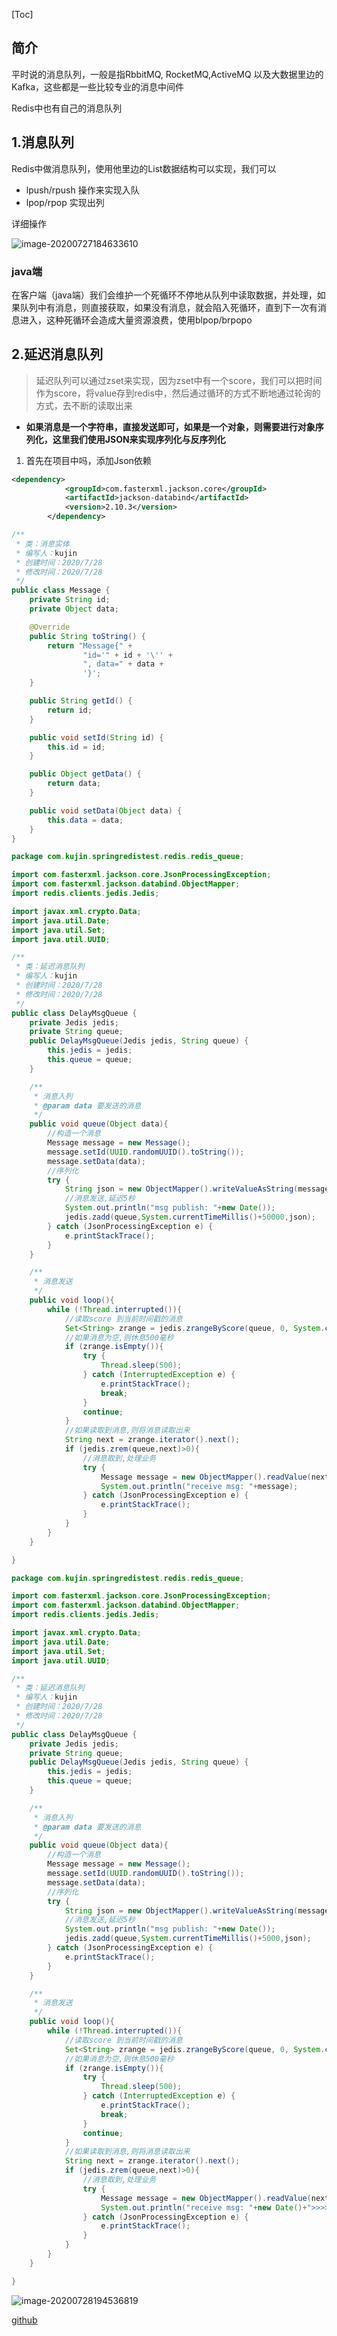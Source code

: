 [Toc]

## 简介

平时说的消息队列，一般是指RbbitMQ, RocketMQ,ActiveMQ 以及大数据里边的Kafka，这些都是一些比较专业的消息中间件

Redis中也有自己的消息队列

## 1.消息队列

Redis中做消息队列，使用他里边的List数据结构可以实现，我们可以 

- lpush/rpush 操作来实现入队
- lpop/rpop 实现出列

详细操作

![image-20200727184633610](images/3-3%20%E6%B6%88%E6%81%AF%E9%98%9F%E5%88%97/image-20200727184633610.png)

### java端

在客户端（java端）我们会维护一个死循环不停地从队列中读取数据，并处理，如果队列中有消息，则直接获取，如果没有消息，就会陷入死循环，直到下一次有消息进入，这种死循环会造成大量资源浪费，使用blpop/brpopo

## 2.延迟消息队列

> 延迟队列可以通过zset来实现，因为zset中有一个score，我们可以把时间作为score，将value存到redis中，然后通过循环的方式不断地通过轮询的方式，去不断的读取出来

- **如果消息是一个字符串，直接发送即可，如果是一个对象，则需要进行对象序列化，这里我们使用JSON来实现序列化与反序列化**

1. 首先在项目中吗，添加Json依赖

```xml
<dependency>
            <groupId>com.fasterxml.jackson.core</groupId>
            <artifactId>jackson-databind</artifactId>
            <version>2.10.3</version>
        </dependency>
```

```java
/**
 * 类：消息实体
 * 编写人：kujin
 * 创建时间：2020/7/28
 * 修改时间：2020/7/28
 */
public class Message {
    private String id;
    private Object data;

    @Override
    public String toString() {
        return "Message{" +
                "id='" + id + '\'' +
                ", data=" + data +
                '}';
    }

    public String getId() {
        return id;
    }

    public void setId(String id) {
        this.id = id;
    }

    public Object getData() {
        return data;
    }

    public void setData(Object data) {
        this.data = data;
    }
}
```

```java
package com.kujin.springredistest.redis.redis_queue;

import com.fasterxml.jackson.core.JsonProcessingException;
import com.fasterxml.jackson.databind.ObjectMapper;
import redis.clients.jedis.Jedis;

import javax.xml.crypto.Data;
import java.util.Date;
import java.util.Set;
import java.util.UUID;

/**
 * 类：延迟消息队列
 * 编写人：kujin
 * 创建时间：2020/7/28
 * 修改时间：2020/7/28
 */
public class DelayMsgQueue {
    private Jedis jedis;
    private String queue;
    public DelayMsgQueue(Jedis jedis, String queue) {
        this.jedis = jedis;
        this.queue = queue;
    }

    /**
     * 消息入列
     * @param data 要发送的消息
     */
    public void queue(Object data){
        //构造一个消息
        Message message = new Message();
        message.setId(UUID.randomUUID().toString());
        message.setData(data);
        //序列化
        try {
            String json = new ObjectMapper().writeValueAsString(message);
            //消息发送,延迟5秒
            System.out.println("msg publish: "+new Date());
            jedis.zadd(queue,System.currentTimeMillis()+50000,json);
        } catch (JsonProcessingException e) {
            e.printStackTrace();
        }
    }

    /**
     * 消息发送
     */
    public void loop(){
        while (!Thread.interrupted()){
            //读取score 到当前时间戳的消息
            Set<String> zrange = jedis.zrangeByScore(queue, 0, System.currentTimeMillis(), 0, 1);
            //如果消息为空,则休息500毫秒
            if (zrange.isEmpty()){
                try {
                    Thread.sleep(500);
                } catch (InterruptedException e) {
                    e.printStackTrace();
                    break;
                }
                continue;
            }
            //如果读取到消息,则将消息读取出来
            String next = zrange.iterator().next();
            if (jedis.zrem(queue,next)>0){
                //消息取到,处理业务
                try {
                    Message message = new ObjectMapper().readValue(next, Message.class);
                    System.out.println("receive msg: "+message);
                } catch (JsonProcessingException e) {
                    e.printStackTrace();
                }
            }
        }
    }

}

```

```java
package com.kujin.springredistest.redis.redis_queue;

import com.fasterxml.jackson.core.JsonProcessingException;
import com.fasterxml.jackson.databind.ObjectMapper;
import redis.clients.jedis.Jedis;

import javax.xml.crypto.Data;
import java.util.Date;
import java.util.Set;
import java.util.UUID;

/**
 * 类：延迟消息队列
 * 编写人：kujin
 * 创建时间：2020/7/28
 * 修改时间：2020/7/28
 */
public class DelayMsgQueue {
    private Jedis jedis;
    private String queue;
    public DelayMsgQueue(Jedis jedis, String queue) {
        this.jedis = jedis;
        this.queue = queue;
    }

    /**
     * 消息入列
     * @param data 要发送的消息
     */
    public void queue(Object data){
        //构造一个消息
        Message message = new Message();
        message.setId(UUID.randomUUID().toString());
        message.setData(data);
        //序列化
        try {
            String json = new ObjectMapper().writeValueAsString(message);
            //消息发送,延迟5秒
            System.out.println("msg publish: "+new Date());
            jedis.zadd(queue,System.currentTimeMillis()+5000,json);
        } catch (JsonProcessingException e) {
            e.printStackTrace();
        }
    }

    /**
     * 消息发送
     */
    public void loop(){
        while (!Thread.interrupted()){
            //读取score 到当前时间戳的消息
            Set<String> zrange = jedis.zrangeByScore(queue, 0, System.currentTimeMillis(), 0, 1);
            //如果消息为空,则休息500毫秒
            if (zrange.isEmpty()){
                try {
                    Thread.sleep(500);
                } catch (InterruptedException e) {
                    e.printStackTrace();
                    break;
                }
                continue;
            }
            //如果读取到消息,则将消息读取出来
            String next = zrange.iterator().next();
            if (jedis.zrem(queue,next)>0){
                //消息取到,处理业务
                try {
                    Message message = new ObjectMapper().readValue(next, Message.class);
                    System.out.println("receive msg: "+new Date()+">>>>>"+message);
                } catch (JsonProcessingException e) {
                    e.printStackTrace();
                }
            }
        }
    }

}

```

![image-20200728194536819](images/3-3%20%E6%B6%88%E6%81%AF%E9%98%9F%E5%88%97/image-20200728194536819.png)

[github](https://github.com/kujin521/SpringRedisTest/tree/master/src/main/java/com/kujin/springredistest/redis/redis_queue)